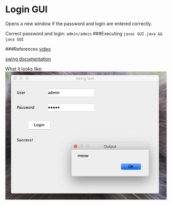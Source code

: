 # Login GUI
Opens a new window if the password and login are entered correctly.

Correct password and login: ``admin/admin``
###Executing
``javac GUI.java && java GUI``

###References
[video](https://www.youtube.com/watch?v=iE8tZ0hn2Ws)

[swing documentation](https://docs.oracle.com/javase/7/docs/api/javax/swing/package-summary.html)

What it looks like:
![screen shot](screen_shot.png)